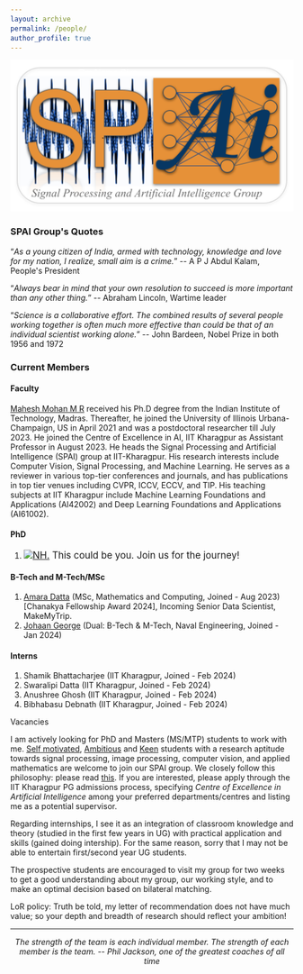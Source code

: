 ```yaml
---
layout: archive
permalink: /people/
author_profile: true
---
```

<!-- Om Nama Sivaya-->
<!-- Om Nama Sivaya-->
<!-- {% if author.googlescholar %}
  You can also find my articles on <u><a href="{{author.googlescholar}}">my Google Scholar profile</a>.</u>
{% endif %}-->

<!--{% include base_path %}-->

<!--{% for post in site.publications reversed %}
  {% include archive-single.html %}
{% endfor %}-->

<!--<html lang="en"><head><meta http-equiv="Content-Type" content="text/html; charset=UTF-8">-->
  <!-- Hi, Jon Here. Please DELETE the two <script> tags below if you use this HTML, otherwise my analytics will track your page -->

  
  <meta name="author" content="Mahesh Mohan M R">
  <meta name="viewport" content="width=device-width, initial-scale=1">
  
  <link rel="stylesheet" type="text/css" href="stylesheet.css">
  <link rel="icon" type="image/png" href="images/seal_icon.png">

<body>
  <div><img src="../images/lab_icon_ons.png" width="1000" alt="My Image" /></div>
 <h3>SPAI Group's Quotes</h3>
               <p><q><i>As a young citizen of India, armed with technology, knowledge and love for my nation, I realize, small aim is a crime.</i></q> -- A P J Abdul Kalam, People's President </p>  <p><q><i>Always bear in mind that your own resolution to succeed is more important than any other thing.</i></q> -- Abraham Lincoln, Wartime leader </p> <p> <q><i>Science is a collaborative effort. The combined results of several people working together is often much more effective than could be that of an individual scientist working alone.</i></q> -- John Bardeen, Nobel Prize in both 1956 and 1972 </p>
<h3>Current Members</h3>
<h4>Faculty</h4> 
<p>
 <a href="https://maheshmohanmr.github.io">Mahesh Mohan M R</a> received his Ph.D degree from the  Indian Institute of Technology, Madras. Thereafter, he  joined the University of Illinois Urbana-Champaign, US in April 2021 and was a postdoctoral researcher till July 2023. He joined the Centre of Excellence in AI, IIT Kharagpur as Assistant Professor in August 2023. He heads the Signal Processing and Artificial Intelligence (SPAI) group  at IIT-Kharagpur. His research interests include Computer Vision, Signal Processing, and Machine Learning. He serves as a reviewer in various top-tier conferences and journals, and has publications in top tier venues including CVPR, ICCV, ECCV, and TIP. His teaching subjects at IIT Kharagpur include Machine Learning Foundations and Applications (AI42002) and Deep Learning Foundations and Applications (AI61002).</p>
  <h4>PhD</h4>
  <ol>
  <p><li><big><a href="https://www.linkedin.com/in/dsffgs/"> <img width=83 src="../images/bio-photo-2.jpg" alt="NH."></a>  This could be you. Join us for the journey! </big> </li> </p>	
<!--  <p><li><big><a href="https://www.linkedin.com/in/harsh-rangwani/"> <img width=120 src="./Harsh.jpg" alt="Harsh">  Harsh Rangwani</a> (Joined - Aug. 2019) [PMRF Fellow] <a href="https://scholar.google.co.in/citations?hl=en&user=OQK0WREAAAAJ"><img src="GS.png" alt="Google Scholar" style="width:24px;height:24px;"></a></big></li></p>	
<p><li><big><a href="https://badrinaths.github.io/"> <img width=120 src="./BadriNath.jpg" alt="Badri"> Badrinath Singhal</a> (Joined - Aug. 2023) <a href="https://dblp.org/pid/228/3063.html"><img src="DBLP_logo.png" alt="DBLP" style="width:48px;height:24px;"></a></big></li></p>	-->
</ol>


  <h4>B-Tech and M-Tech/MSc</h4>
               <ol>
                 <li> <a href="https://www.linkedin.com/in/amara-datta-6158b01b6/?originalSubdomain=in">Amara Datta</a>  (MSc, Mathematics and Computing, Joined - Aug 2023)
                [Chanakya Fellowship Award 2024], Incoming Senior Data Scientist, MakeMyTrip.
             </li>
                <li> <a href="https://www.linkedin.com/in/johaan-george/?original_referer=https%3A%2F%2Fwww%2Egoogle%2Ecom%2F&originalSubdomain=in">Johaan George</a> (Dual: B-Tech & M-Tech, Naval Engineering, Joined - Jan 2024)
             </li>
              </ol>
  <h4>Interns</h4>
                 <ol>
                   <li> 
            Shamik Bhattacharjee (IIT Kharagpur, Joined - Feb 2024)
             </li>
                   <li>
            Swaralipi Datta (IIT Kharagpur, Joined - Feb 2024)
              </li>
                <li> 
            Anushree Ghosh (IIT Kharagpur, Joined - Feb 2024)
              </li>
                  <li> 
             Bibhabasu Debnath (IIT Kharagpur, Joined - Feb 2024)
                  </li>
              </ol>
              <heading>Vacancies</heading>
              <p>
               I am actively looking for PhD and Masters (MS/MTP) students to work with me. <a href="../images/lincoln_v3_ons.jpg">Self motivated</a>, <a href="../images/kalam_ons.jpg">Ambitious</a> and <a href="../images/wright_brothers_quote.jpg">Keen</a> students with a research aptitude towards signal processing, image processing, computer vision, and applied mathematics are welcome to join our SPAI group. We closely follow this philosophy: please read <a href="../files/SPAI_philosophy_ons.pdf">this</a>.   If you are interested, please apply through the IIT Kharagpur PG admissions process, specifying <i>Centre of Excellence in Artificial Intelligence</i> among your preferred departments/centres and listing me as a potential supervisor. 
              </p>   
              <p>
                Regarding internships, I see it as an integration of classroom knowledge and theory (studied in the first few years in UG) with practical application and skills (gained doing intership). For the same reason, sorry that I may not be able to entertain first/second year UG students.  
              </p>
              <p>
                The prospective students are encouraged to visit my group for two weeks to get a good understanding about my group, our working style, and to make an optimal decision based on bilateral matching. 
              </p>
              <p>
              LoR policy: Truth be told, my letter of recommendation does not have much value; so your depth and breadth of research should reflect your ambition!
                </p>

  <hr><p>
<center>
<i>The strength of the team is each individual member. The strength of each member is the team. -- Phil Jackson, one of the greatest coaches of all time</i>
</center>      </p>
         
